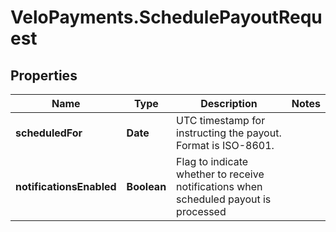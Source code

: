 # VeloPayments.SchedulePayoutRequest

## Properties

Name | Type | Description | Notes
------------ | ------------- | ------------- | -------------
**scheduledFor** | **Date** | UTC timestamp for instructing the payout. Format is ISO-8601. | 
**notificationsEnabled** | **Boolean** | Flag to indicate whether to receive notifications when scheduled payout is processed | 


